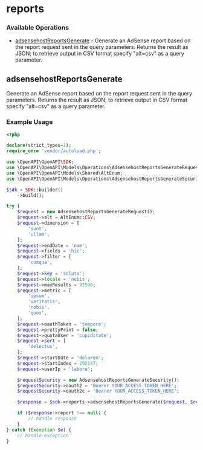 # reports

### Available Operations

* [adsensehostReportsGenerate](#adsensehostreportsgenerate) - Generate an AdSense report based on the report request sent in the query parameters. Returns the result as JSON; to retrieve output in CSV format specify "alt=csv" as a query parameter.

## adsensehostReportsGenerate

Generate an AdSense report based on the report request sent in the query parameters. Returns the result as JSON; to retrieve output in CSV format specify "alt=csv" as a query parameter.

### Example Usage

```php
<?php

declare(strict_types=1);
require_once 'vendor/autoload.php';

use \OpenAPI\OpenAPI\SDK;
use \OpenAPI\OpenAPI\Models\Operations\AdsensehostReportsGenerateRequest;
use \OpenAPI\OpenAPI\Models\Shared\AltEnum;
use \OpenAPI\OpenAPI\Models\Operations\AdsensehostReportsGenerateSecurity;

$sdk = SDK::builder()
    ->build();

try {
    $request = new AdsensehostReportsGenerateRequest();
    $request->alt = AltEnum::CSV;
    $request->dimension = [
        'sunt',
        'ullam',
    ];
    $request->endDate = 'nam';
    $request->fields = 'hic';
    $request->filter = [
        'cumque',
    ];
    $request->key = 'soluta';
    $request->locale = 'nobis';
    $request->maxResults = 92596;
    $request->metric = [
        'ipsum',
        'veritatis',
        'nobis',
        'quos',
    ];
    $request->oauthToken = 'tempore';
    $request->prettyPrint = false;
    $request->quotaUser = 'cupiditate';
    $request->sort = [
        'delectus',
    ];
    $request->startDate = 'dolorem';
    $request->startIndex = 292147;
    $request->userIp = 'labore';

    $requestSecurity = new AdsensehostReportsGenerateSecurity();
    $requestSecurity->oauth2 = 'Bearer YOUR_ACCESS_TOKEN_HERE';
    $requestSecurity->oauth2c = 'Bearer YOUR_ACCESS_TOKEN_HERE';

    $response = $sdk->reports->adsensehostReportsGenerate($request, $requestSecurity);

    if ($response->report !== null) {
        // handle response
    }
} catch (Exception $e) {
    // handle exception
}
```
